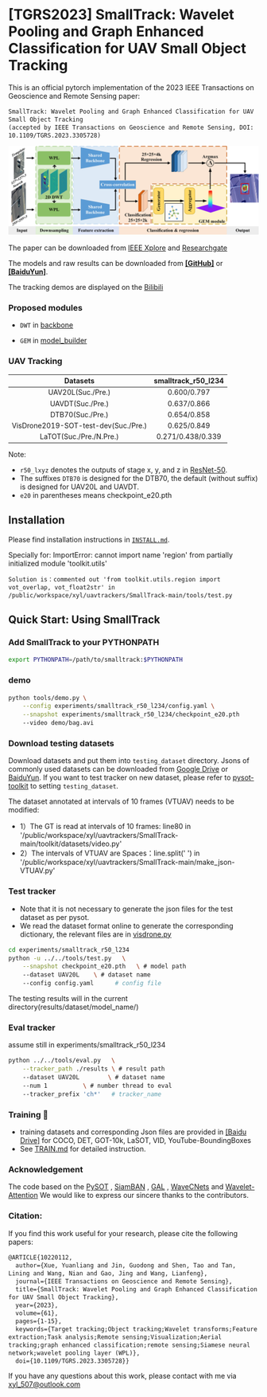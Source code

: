# [TGRS2023] SmallTrack: Wavelet Pooling and Graph Enhanced Classification for UAV Small Object Tracking 

This is an official pytorch implementation of the 2023 IEEE Transactions on Geoscience and Remote Sensing paper: 
```
SmallTrack: Wavelet Pooling and Graph Enhanced Classification for UAV Small Object Tracking
(accepted by IEEE Transactions on Geoscience and Remote Sensing, DOI: 10.1109/TGRS.2023.3305728)
```

![image](https://github.com/xyl-507/SmallTrack/blob/main/figs/fig%202.jpg)

The paper can be downloaded from [IEEE Xplore](https://ieeexplore.ieee.org/document/10220112) and [Researchgate](https://www.researchgate.net/publication/373148569_SmallTrack_Wavelet_Pooling_and_Graph_Enhanced_Classification_for_UAV_Small_Object_Tracking)

The models and raw results can be downloaded from [**[GitHub]**](https://github.com/xyl-507/SmallTrack/releases/tag/Downloads) or [**[BaiduYun]**](https://pan.baidu.com/s/1XRaXBpb4ab2XDrP3ViMCUw?pwd=1234). 

The tracking demos are displayed on the [Bilibili](https://www.bilibili.com/video/BV1Xv4y1e78e/)

### Proposed modules
- `DWT` in [backbone](https://github.com/xyl-507/SmallTrack/blob/main/siamban/models/backbone/resnet_atrous_DWT.py)

- `GEM` in [model_builder](https://github.com/xyl-507/SmallTrack/blob/main/siamban/models/model_builder.py)

### UAV Tracking

| Datasets | smalltrack_r50_l234|
| :--------------------: | :----------------: |
| UAV20L(Suc./Pre.) | 0.600/0.797|
| UAVDT(Suc./Pre.) | 0.637/0.866 |
| DTB70(Suc./Pre.) | 0.654/0.858 |
| VisDrone2019-SOT-test-dev(Suc./Pre.) |0.625/0.849 |
| LaTOT(Suc./Pre./N.Pre.) | 0.271/0.438/0.339 |

Note:

-  `r50_lxyz` denotes the outputs of stage x, y, and z in [ResNet-50](https://arxiv.org/abs/1512.03385).
- The suffixes `DTB70` is designed for the DTB70, the default (without suffix) is designed for UAV20L and UAVDT.
- `e20` in parentheses means checkpoint_e20.pth

## Installation

Please find installation instructions in [`INSTALL.md`](INSTALL.md).

Specially for: ImportError: cannot import name 'region' from partially initialized module 'toolkit.utils'
```
Solution is：commented out 'from toolkit.utils.region import vot_overlap, vot_float2str' in /public/workspace/xyl/uavtrackers/SmallTrack-main/tools/test.py
```
## Quick Start: Using SmallTrack

### Add SmallTrack to your PYTHONPATH

```bash
export PYTHONPATH=/path/to/smalltrack:$PYTHONPATH
```


### demo

```bash
python tools/demo.py \
    --config experiments/smalltrack_r50_l234/config.yaml \
    --snapshot experiments/smalltrack_r50_l234/checkpoint_e20.pth
    --video demo/bag.avi
```

### Download testing datasets

Download datasets and put them into `testing_dataset` directory. Jsons of commonly used datasets can be downloaded from [Google Drive](https://drive.google.com/drive/folders/10cfXjwQQBQeu48XMf2xc_W1LucpistPI) or [BaiduYun](https://pan.baidu.com/s/1js0Qhykqqur7_lNRtle1tA#list/path=%2F). If you want to test tracker on new dataset, please refer to [pysot-toolkit](https://github.com/StrangerZhang/pysot-toolkit) to setting `testing_dataset`. 

The dataset annotated at intervals of 10 frames (VTUAV) needs to be modified: 
- 1）The GT is read at intervals of 10 frames: line80 in '/public/workspace/xyl/uavtrackers/SmallTrack-main/toolkit/datasets/video.py'
- 2）The intervals of VTUAV are Spaces：line.split(' ') in '/public/workspace/xyl/uavtrackers/SmallTrack-main/make_json-VTUAV.py'

### Test tracker
- Note that it is not necessary to generate the json files for the test dataset as per pysot.
- We read the dataset format online to generate the corresponding dictionary, the relevant files are in [visdrone.py](https://github.com/xyl-507/SmallTrack/blob/main/toolkit/datasets/visdrone.py)

```bash
cd experiments/smalltrack_r50_l234
python -u ../../tools/test.py 	\
	--snapshot checkpoint_e20.pth 	\ # model path
	--dataset UAV20L 	\ # dataset name
	--config config.yaml	  # config file
```

The testing results will in the current directory(results/dataset/model_name/)

### Eval tracker

assume still in experiments/smalltrack_r50_l234

``` bash
python ../../tools/eval.py 	 \
	--tracker_path ./results \ # result path
	--dataset UAV20L        \ # dataset name
	--num 1 		 \ # number thread to eval
	--tracker_prefix 'ch*'   # tracker_name
```

###  Training :wrench:

- training datasets and corresponding Json files are provided in [[Baidu Drive]](https://pan.baidu.com/s/1-20iGnDMT3ewtA2uNsGa6g?pwd=vrw4) for COCO, DET, GOT-10k, LaSOT, VID, YouTube-BoundingBoxes
- See [TRAIN.md](TRAIN.md) for detailed instruction.


### Acknowledgement
The code based on the [PySOT](https://github.com/STVIR/pysot) , [SiamBAN](https://github.com/hqucv/siamban) ,
[GAL](https://ieeexplore.ieee.org/document/9547682/) , [WaveCNets](https://ieeexplore.ieee.org/document/9508165/) and [Wavelet-Attention](https://link.springer.com/article/10.1007/s00530-022-00889-8)
We would like to express our sincere thanks to the contributors.

### Citation:
If you find this work useful for your research, please cite the following papers:
```
@ARTICLE{10220112,
  author={Xue, Yuanliang and Jin, Guodong and Shen, Tao and Tan, Lining and Wang, Nian and Gao, Jing and Wang, Lianfeng},
  journal={IEEE Transactions on Geoscience and Remote Sensing}, 
  title={SmallTrack: Wavelet Pooling and Graph Enhanced Classification for UAV Small Object Tracking}, 
  year={2023},
  volume={61},
  pages={1-15},
  keywords={Target tracking;Object tracking;Wavelet transforms;Feature extraction;Task analysis;Remote sensing;Visualization;Aerial tracking;graph enhanced classification;remote sensing;Siamese neural network;wavelet pooling layer (WPL)},
  doi={10.1109/TGRS.2023.3305728}}
```
If you have any questions about this work, please contact with me via xyl_507@outlook.com